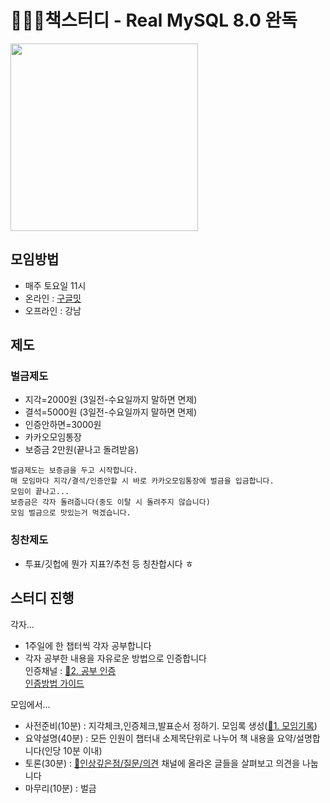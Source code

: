 # 🐶🦶🏼책스터디 - Real MySQL 8.0 완독
<a href="http://www.yes24.com/Product/Goods/103415627" target="_blank">
  <img src = "https://user-images.githubusercontent.com/52496734/236387693-4274482b-ce3e-47ac-b2f3-18432c732307.png" width = "300">
</a>

## 모임방법
* 매주 토요일 11시
* 온라인 : [구글밋](https://meet.google.com/yxh-mccj-dbs)
* 오프라인 : 강남

## 제도
### 벌금제도
* 지각=2000원 (3일전-수요일까지 말하면 면제)
* 결석=5000원 (3일전-수요일까지 말하면 면제)
* 인증안하면=3000원
* 카카오모임통장
* 보증금 2만원(끝나고 돌려받음)

```
벌금제도는 보증금을 두고 시작합니다.
매 모임마다 지각/결석/인증안할 시 바로 카카오모임통장에 벌금을 입금합니다.
모임이 끝나고...
보증금은 각자 돌려줍니다(중도 이탈 시 돌려주지 않습니다)
모임 벌금으로 맛있는거 먹겠습니다.
```

### 칭찬제도
* 투표/깃헙에 뭔가 지표?/추천 등 칭찬합시다 ㅎ

## 스터디 진행
각자...  
* 1주일에 한 챕터씩 각자 공부합니다  
* 각자 공부한 내용을 자유로운 방법으로 인증합니다  
  인증채널 : [🐶2. 공부 인증](https://github.com/orgs/study-mysql8/discussions/categories/2-%EA%B3%B5%EB%B6%80-%EC%9D%B8%EC%A6%9D)  
  [인증방법 가이드](/guide/인증방법.md)

모임에서...
* 사전준비(10분) : 지각체크,인증체크,발표순서 정하기. 모임록 생성([📣1. 모임기록](https://github.com/orgs/study-mysql8/discussions/categories/1-%EB%AA%A8%EC%9E%84%EA%B8%B0%EB%A1%9D))
* 요약설명(40분) : 모든 인원이 챕터내 소제목단위로 나누어 책 내용을 요약/설명합니다(인당 10분 이내)
* 토론(30분) : [🍊인상깊은점/질문/의견](https://github.com/orgs/study-mysql8/discussions/categories/%EC%9D%B8%EC%83%81%EA%B9%8A%EC%9D%80%EC%A0%90-%EC%A7%88%EB%AC%B8-%EC%9D%98%EA%B2%AC) 채널에 올라온 글들을 살펴보고 의견을 나눕니다
* 마무리(10분) : 벌금
